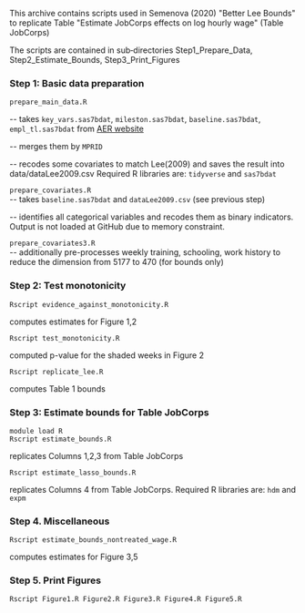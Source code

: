 This archive contains scripts used in Semenova (2020) "Better Lee Bounds" to replicate Table "Estimate JobCorps effects on log hourly wage" (Table JobCorps)

The scripts are contained in sub‐directories Step1_Prepare_Data, Step2_Estimate_Bounds, Step3_Print_Figures

### Step 1: Basic data preparation
```prepare_main_data.R```  

-- takes ```key_vars.sas7bdat```, ```mileston.sas7bdat```, ```baseline.sas7bdat```, ```empl_tl.sas7bdat``` from 
[AER website](https://www.aeaweb.org/articles?id=10.1257/aer.98.5.1864)

-- merges them by ```MPRID```

-- recodes some covariates to match Lee(2009) and saves the result into data/dataLee2009.csv
Required R libraries are: ```tidyverse``` and ```sas7bdat```

```prepare_covariates.R```  
-- takes ```baseline.sas7bdat``` and ```dataLee2009.csv``` (see previous step)

-- identifies all categorical variables and recodes them as binary indicators. Output is not loaded at GitHub due to memory constraint.

```prepare_covariates3.R```  
-- additionally pre-processes weekly training, schooling, work history to reduce the dimension from 5177 to 470 (for bounds only)
### Step 2: Test monotonicity
```
Rscript evidence_against_monotonicity.R
```
computes estimates for Figure 1,2
```
Rscript test_monotonicity.R 
```
computed p-value for the shaded weeks in Figure 2
```
Rscript replicate_lee.R 
```
computes Table 1 bounds

### Step 3: Estimate bounds for Table JobCorps 

```
module load R
Rscript estimate_bounds.R
```  

replicates Columns 1,2,3 from Table JobCorps

```Rscript estimate_lasso_bounds.R``` 

replicates Columns 4 from Table JobCorps. 
Required R libraries are: ```hdm``` and ```expm```

### Step 4. Miscellaneous  
```
Rscript estimate_bounds_nontreated_wage.R
```
computes estimates for Figure 3,5
### Step 5. Print Figures
```
Rscript Figure1.R Figure2.R Figure3.R Figure4.R Figure5.R 
```
